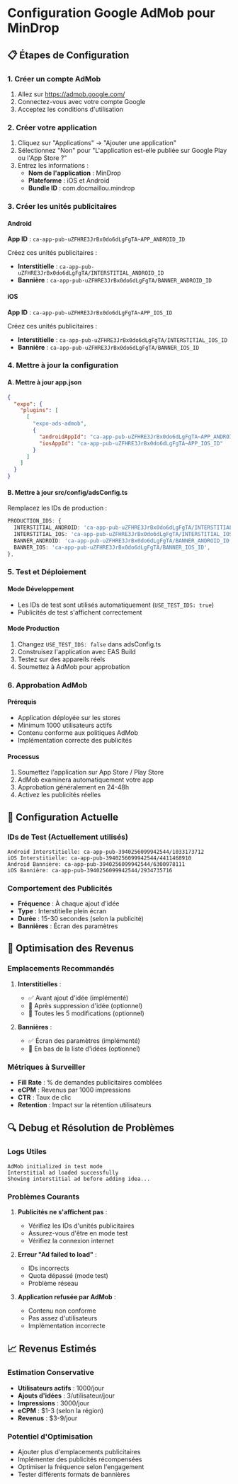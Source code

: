 # Configuration Google AdMob pour MinDrop

## 📋 Étapes de Configuration

### 1. Créer un compte AdMob
1. Allez sur https://admob.google.com/
2. Connectez-vous avec votre compte Google
3. Acceptez les conditions d'utilisation

### 2. Créer votre application
1. Cliquez sur "Applications" → "Ajouter une application"
2. Sélectionnez "Non" pour "L'application est-elle publiée sur Google Play ou l'App Store ?"
3. Entrez les informations :
   - **Nom de l'application** : MinDrop
   - **Plateforme** : iOS et Android
   - **Bundle ID** : com.docmaillou.mindrop

### 3. Créer les unités publicitaires

#### Android
**App ID** : `ca-app-pub-uZFHRE3JrBx0do6dLgFgTA~APP_ANDROID_ID`

Créez ces unités publicitaires :
- **Interstitielle** : `ca-app-pub-uZFHRE3JrBx0do6dLgFgTA/INTERSTITIAL_ANDROID_ID`
- **Bannière** : `ca-app-pub-uZFHRE3JrBx0do6dLgFgTA/BANNER_ANDROID_ID`

#### iOS  
**App ID** : `ca-app-pub-uZFHRE3JrBx0do6dLgFgTA~APP_IOS_ID`

Créez ces unités publicitaires :
- **Interstitielle** : `ca-app-pub-uZFHRE3JrBx0do6dLgFgTA/INTERSTITIAL_IOS_ID`
- **Bannière** : `ca-app-pub-uZFHRE3JrBx0do6dLgFgTA/BANNER_IOS_ID`

### 4. Mettre à jour la configuration

#### A. Mettre à jour app.json
```json
{
  "expo": {
    "plugins": [
      [
        "expo-ads-admob",
        {
          "androidAppId": "ca-app-pub-uZFHRE3JrBx0do6dLgFgTA~APP_ANDROID_ID",
          "iosAppId": "ca-app-pub-uZFHRE3JrBx0do6dLgFgTA~APP_IOS_ID"
        }
      ]
    ]
  }
}
```

#### B. Mettre à jour src/config/adsConfig.ts
Remplacez les IDs de production :
```typescript
PRODUCTION_IDS: {
  INTERSTITIAL_ANDROID: 'ca-app-pub-uZFHRE3JrBx0do6dLgFgTA/INTERSTITIAL_ANDROID_ID',
  INTERSTITIAL_IOS: 'ca-app-pub-uZFHRE3JrBx0do6dLgFgTA/INTERSTITIAL_IOS_ID',
  BANNER_ANDROID: 'ca-app-pub-uZFHRE3JrBx0do6dLgFgTA/BANNER_ANDROID_ID',
  BANNER_IOS: 'ca-app-pub-uZFHRE3JrBx0do6dLgFgTA/BANNER_IOS_ID',
},
```

### 5. Test et Déploiement

#### Mode Développement
- Les IDs de test sont utilisés automatiquement (`USE_TEST_IDS: true`)
- Publicités de test s'affichent correctement

#### Mode Production
1. Changez `USE_TEST_IDS: false` dans adsConfig.ts
2. Construisez l'application avec EAS Build
3. Testez sur des appareils réels
4. Soumettez à AdMob pour approbation

### 6. Approbation AdMob

#### Prérequis
- Application déployée sur les stores
- Minimum 1000 utilisateurs actifs
- Contenu conforme aux politiques AdMob
- Implémentation correcte des publicités

#### Processus
1. Soumettez l'application sur App Store / Play Store
2. AdMob examinera automatiquement votre app
3. Approbation généralement en 24-48h
4. Activez les publicités réelles

## 🔧 Configuration Actuelle

### IDs de Test (Actuellement utilisés)
```
Android Interstitielle: ca-app-pub-3940256099942544/1033173712
iOS Interstitielle: ca-app-pub-3940256099942544/4411468910
Android Bannière: ca-app-pub-3940256099942544/6300978111
iOS Bannière: ca-app-pub-3940256099942544/2934735716
```

### Comportement des Publicités
- **Fréquence** : À chaque ajout d'idée
- **Type** : Interstitielle plein écran
- **Durée** : 15-30 secondes (selon la publicité)
- **Bannières** : Écran des paramètres

## 🎯 Optimisation des Revenus

### Emplacements Recommandés
1. **Interstitielles** :
   - ✅ Avant ajout d'idée (implémenté)
   - 🔄 Après suppression d'idée (optionnel)
   - 🔄 Toutes les 5 modifications (optionnel)

2. **Bannières** :
   - ✅ Écran des paramètres (implémenté)
   - 🔄 En bas de la liste d'idées (optionnel)

### Métriques à Surveiller
- **Fill Rate** : % de demandes publicitaires comblées
- **eCPM** : Revenus par 1000 impressions  
- **CTR** : Taux de clic
- **Retention** : Impact sur la rétention utilisateurs

## 🔍 Debug et Résolution de Problèmes

### Logs Utiles
```
AdMob initialized in test mode
Interstitial ad loaded successfully
Showing interstitial ad before adding idea...
```

### Problèmes Courants
1. **Publicités ne s'affichent pas** :
   - Vérifiez les IDs d'unités publicitaires
   - Assurez-vous d'être en mode test
   - Vérifiez la connexion internet

2. **Erreur "Ad failed to load"** :
   - IDs incorrects
   - Quota dépassé (mode test)
   - Problème réseau

3. **Application refusée par AdMob** :
   - Contenu non conforme
   - Pas assez d'utilisateurs
   - Implémentation incorrecte

## 📈 Revenus Estimés

### Estimation Conservative
- **Utilisateurs actifs** : 1000/jour
- **Ajouts d'idées** : 3/utilisateur/jour
- **Impressions** : 3000/jour
- **eCPM** : $1-3 (selon la région)
- **Revenus** : $3-9/jour

### Potentiel d'Optimisation
- Ajouter plus d'emplacements publicitaires
- Implémenter des publicités récompensées
- Optimiser la fréquence selon l'engagement
- Tester différents formats de bannières